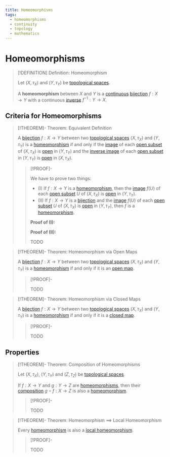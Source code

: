 ```yaml
---
title: Homeomorphisms
tags:
  - homeomorphisms
  - continuity
  - topology
  - mathematics
---
```


# Homeomorphisms

>[!DEFINITION] Definition: Homeomorphism
>
>Let $(X, \tau_X)$ and $(Y,\tau_Y)$ be [topological spaces](../../Topological%20Spaces/index.md).
>
>A **homeomorphism** between $X$ and $Y$ is a [continuous](../index.md#^continuity) [bijection](../../../Analysis/Functions/Types%20of%20Functions/Bijection.md) $f: X \to Y$ with a continuous [inverse](../../../Analysis/Functions/Types%20of%20Functions/Injection.md) $f^{-1}: Y \to X$.

## Criteria for Homeomorphisms

>[!THEOREM]- Theorem: Equivalent Definition
>
>A [bijection](../../../Analysis/Functions/Types%20of%20Functions/Bijection.md) $f: X \to Y$ between two [topological spaces](../../Topological%20Spaces/index.md) $(X, \tau_X)$ and $(Y, \tau_Y)$ is a [homeomorphism](Homeomorphism.md) if and only if the [image](../../../Analysis/Functions/Functions.md) of each [open subset](../../Topological%20Spaces/Open%20Sets.md) of $(X, \tau_X)$ is [open](../../Topological%20Spaces/Open%20Sets.md) in $(Y, \tau_Y)$ and the [inverse image](../../../Analysis/Functions/Functions.md) of each [open subset](../../Topological%20Spaces/Open%20Sets.md) in $(Y, \tau_Y)$ is [open](../../Topological%20Spaces/Open%20Sets.md) in $(X, \tau_X)$.
>
>>[!PROOF]-
>>
>>We have to prove two things:
>>- (I) If $f: X \to Y$ is a [homeomorphism](Homeomorphism.md), then the [image](../../../Analysis/Functions/Functions.md) $f(U)$ of each [open subset](../../Topological%20Spaces/Open%20Sets.md) $U$ of $(X, \tau_X)$ is [open](../../Topological%20Spaces/Open%20Sets.md) in $(Y, \tau_Y)$.
>>- (II) If $f: X \to Y$ is a [bijection](../../../Analysis/Functions/Types%20of%20Functions/Bijection.md) and the [image](../../../Analysis/Functions/Functions.md) $f(U)$ of each [open subset](../../Topological%20Spaces/Open%20Sets.md) $U$ of $(X, \tau_X)$ is [open](../../Topological%20Spaces/Open%20Sets.md) in $(Y, \tau_Y)$, then $f$ is a [homeomorphism](Homeomorphism.md).
>>
>>**Proof of (I):**
>>
>>**Proof of (II):**
>>
>>TODO
>>
>

>[!THEOREM]- Theorem: Homeomorphism via Open Maps
>
>A [bijection](../../../Analysis/Functions/Types%20of%20Functions/Bijection.md) $f: X \to Y$ between two [topological spaces](../../Topological%20Spaces/index.md) $(X, \tau_X)$ and $(Y, \tau_Y)$ is a [homeomorphism](Homeomorphism.md) if and only if it is an [open map](../../Maps/Open%20Map.md).
>
>>[!PROOF]-
>>
>>TODO
>>
>

>[!THEOREM]- Theorem: Homeomorphism via Closed Maps
>
>A [bijection](../../../Analysis/Functions/Types%20of%20Functions/Bijection.md) $f: X \to Y$ between two [topological spaces](../../Topological%20Spaces/index.md) $(X, \tau_X)$ and $(Y, \tau_Y)$ is a [homeomorphism](Homeomorphism.md) if and only if it is a [closed map](../../Maps/Closed%20Map.md).
>
>>[!PROOF]-
>>
>>TODO
>>
>

## Properties

>[!THEOREM]- Theorem: Composition of Homeomorphisms
>
>Let $(X, \tau_X)$, $(Y, \tau_Y)$ and $(Z, \tau_Z)$ be [topological spaces](../../Topological%20Spaces/index.md).
>
>If $f: X \to Y$ and $g: Y \to Z$ are [homeomorphisms](./index.md), then their [composition](../../../Analysis/Functions/Composition.md) $g \circ f: X \to Z$ is also a [homeomorphism](./index.md).
>
>>[!PROOF]-
>>
>>TODO
>>
>

>[!THEOREM]- Theorem: Homeomorphism $\implies$ Local Homeomorphism
>
>Every [homeomorphism](./index.md) is also a [local homeomorphism](Local%20Homeomorphisms.md).
>
>>[!PROOF]-
>>
>>TODO
>>
>